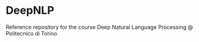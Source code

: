 # DeepNLP
Reference repository for the course Deep Natural Language Processing @ Politecnico di Torino
